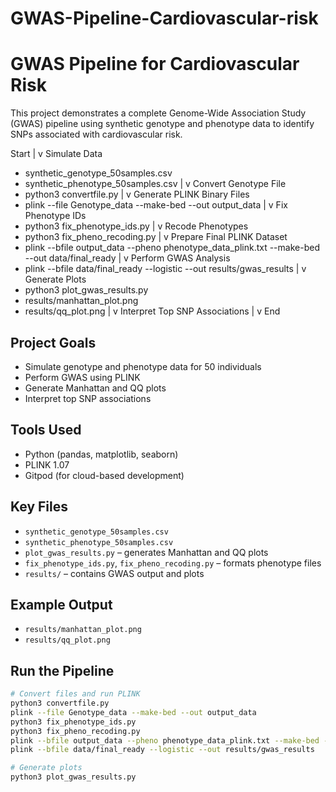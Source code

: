# GWAS-Pipeline-Cardiovascular-risk
# GWAS Pipeline for Cardiovascular Risk


This project demonstrates a complete Genome-Wide Association Study (GWAS) pipeline using synthetic genotype and phenotype data to identify SNPs associated with cardiovascular risk.

Start
  |
  v
Simulate Data
  - synthetic_genotype_50samples.csv
  - synthetic_phenotype_50samples.csv
  |
  v
Convert Genotype File
  - python3 convertfile.py
  |
  v
Generate PLINK Binary Files
  - plink --file Genotype_data --make-bed --out output_data
  |
  v
Fix Phenotype IDs
  - python3 fix_phenotype_ids.py
  |
  v
Recode Phenotypes
  - python3 fix_pheno_recoding.py
  |
  v
Prepare Final PLINK Dataset
  - plink --bfile output_data --pheno phenotype_data_plink.txt --make-bed --out data/final_ready
  |
  v
Perform GWAS Analysis
  - plink --bfile data/final_ready --logistic --out results/gwas_results
  |
  v
Generate Plots
  - python3 plot_gwas_results.py
  - results/manhattan_plot.png
  - results/qq_plot.png
  |
  v
Interpret Top SNP Associations
  |
  v
End


## Project Goals
- Simulate genotype and phenotype data for 50 individuals
- Perform GWAS using PLINK
- Generate Manhattan and QQ plots
- Interpret top SNP associations

## Tools Used
- Python (pandas, matplotlib, seaborn)
- PLINK 1.07
- Gitpod (for cloud-based development)

## Key Files
- `synthetic_genotype_50samples.csv`
- `synthetic_phenotype_50samples.csv`
- `plot_gwas_results.py` – generates Manhattan and QQ plots
- `fix_phenotype_ids.py`, `fix_pheno_recoding.py` – formats phenotype files
- `results/` – contains GWAS output and plots

## Example Output
- `results/manhattan_plot.png`
- `results/qq_plot.png`

## Run the Pipeline
```bash
# Convert files and run PLINK
python3 convertfile.py
plink --file Genotype_data --make-bed --out output_data
python3 fix_phenotype_ids.py
python3 fix_pheno_recoding.py
plink --bfile output_data --pheno phenotype_data_plink.txt --make-bed --out data/final_ready
plink --bfile data/final_ready --logistic --out results/gwas_results

# Generate plots
python3 plot_gwas_results.py
